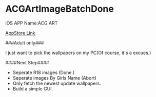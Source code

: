 ACGArtImageBatchDone
====================

iOS APP Name:ACG ART

[AppStore Link](https://itunes.apple.com/cn/app/acg-art-er-ci-yuan-dong-man/id577006740?mt=8)

###Adult only###

I just want to pick the wallpapers on my PC(Of course, it's a excues.)


####Next Step####

* Seperate R18 images (Done.)
* Seperate images By Girls Name (Abort)
* Only fetch the newest update wallpapers.
* Build a simple GUI.